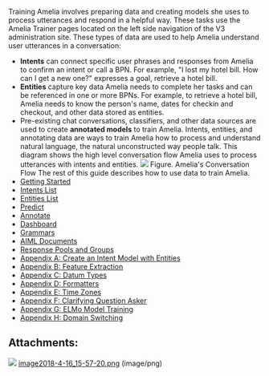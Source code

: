 Training Amelia involves preparing data and creating models she uses to process utterances and respond in a helpful way. These tasks use the Amelia Trainer pages located on the left side navigation of the V3 administration site.
These types of data are used to help Amelia understand user utterances in a conversation:
-   **Intents** can connect specific user phrases and responses from Amelia to confirm an intent or call a BPN. For example, "I lost my hotel bill. How can I get a new one?" expresses a goal, retrieve a hotel bill.
-   **Entities** capture key data Amelia needs to complete her tasks and can be referenced in one or more BPNs. For example, to retrieve a hotel bill, Amelia needs to know the person's name, dates for checkin and checkout, and other data stored as entities.
-   Pre-existing chat conversations, classifiers, and other data sources are used to create **annotated models** to train Amelia.
Intents, entities, and annotating data are ways to train Amelia how to process and understand natural language, the natural unconstructed way people talk. This diagram shows the high level conversation flow Amelia uses to process utterances with intents and entities.
![](attachments/11939560/11939561.png)
Figure. Amelia's Conversation Flow
The rest of this guide describes how to use data to train Amelia.
-   [Getting Started](Getting%20Started)
-   [Intents List](Intents%20List)
-   [Entities List](Entities%20List)
-   [Predict](Predict)
-   [Annotate](Annotate)
-   [Dashboard](Dashboard)
-   [Grammars](Grammars)
-   [AIML Documents](AIML%20Documents)
-   [Response Pools and Groups](Response%20Pools%20and%20Groups)
-   [Appendix A: Create an Intent Model with Entities](Appendix%20A_%20Create%20an%20Intent%20Model%20with%20Entities)
-   [Appendix B: Feature Extraction](Appendix%20B_%20Feature%20Extraction)
-   [Appendix C: Datum Types](Appendix%20C_%20Datum%20Types)
-   [Appendix D: Formatters](Appendix%20D_%20Formatters)
-   [Appendix E: Time Zones](Appendix%20E_%20Time%20Zones)
-   [Appendix F: Clarifying Question Asker](Appendix%20F_%20Clarifying%20Question%20Asker)
-   [Appendix G: ELMo Model Training](Appendix%20G_%20ELMo%20Model%20Training)
-   [Appendix H: Domain Switching](Appendix%20H_%20Domain%20Switching)
## Attachments:
![](images/icons/bullet_blue.gif) [image2018-4-16_15-57-20.png](attachments/11939560/11939561.png) (image/png)  
